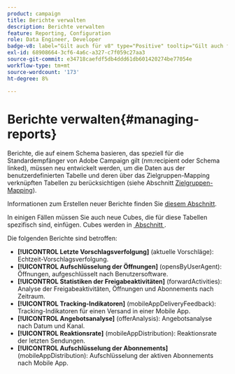 ```yaml
---
product: campaign
title: Berichte verwalten
description: Berichte verwalten
feature: Reporting, Configuration
role: Data Engineer, Developer
badge-v8: label="Gilt auch für v8" type="Positive" tooltip="Gilt auch für Campaign v8"
exl-id: 68908664-3cf6-4a6c-a327-c7f059c27aa3
source-git-commit: e34718caefdf5db4ddd61db601420274be77054e
workflow-type: tm+mt
source-wordcount: '173'
ht-degree: 8%

---
```


# Berichte verwalten{#managing-reports}



Berichte, die auf einem Schema basieren, das speziell für die Standardempfänger von Adobe Campaign gilt (nm:recipient oder Schema linked), müssen neu entwickelt werden, um die Daten aus der benutzerdefinierten Tabelle und deren über das Zielgruppen-Mapping verknüpften Tabellen zu berücksichtigen (siehe Abschnitt [Zielgruppen-Mapping](../../configuration/using/target-mapping.md)).

Informationen zum Erstellen neuer Berichte finden Sie [diesem Abschnitt](../../reporting/using/about-reports-creation-in-campaign.md).

In einigen Fällen müssen Sie auch neue Cubes, die für diese Tabellen spezifisch sind, einfügen. Cubes werden in [&#x200B; Abschnitt &#x200B;](../../reporting/using/ac-cubes.md).

Die folgenden Berichte sind betroffen:

* **[!UICONTROL Letzte Vorschlagsverfolgung]** (aktuelle Vorschläge): Echtzeit-Vorschlagsverfolgung.
* **[!UICONTROL Aufschlüsselung der Öffnungen]** (opensByUserAgent): Öffnungen, aufgeschlüsselt nach Benutzersoftware.
* **[!UICONTROL Statistiken der Freigabeaktivitäten]** (forwardActivities): Analyse der Freigabeaktivitäten, Öffnungen und Abonnements nach Zeitraum.
* **[!UICONTROL Tracking-Indikatoren]** (mobileAppDeliveryFeedback): Tracking-Indikatoren für einen Versand in einer Mobile App.
* **[!UICONTROL Angebotsanalyse]** (offerAnalysis): Angebotsanalyse nach Datum und Kanal.
* **[!UICONTROL Reaktionsrate]** (mobileAppDistribution): Reaktionsrate der letzten Sendungen.
* **[!UICONTROL Aufschlüsselung der Abonnements]** (mobileAppDistribution): Aufschlüsselung der aktiven Abonnements nach Mobile App.
